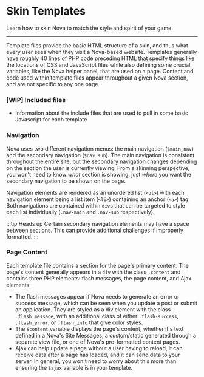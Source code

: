 # Skin Templates

Learn how to skin Nova to match the style and spirit of your game.

---

Template files provide the basic HTML structure of a skin, and thus what every user sees when they visit a Nova-based website. Templates generally have roughly 40 lines of PHP code preceding HTML that specify things like the locations of CSS and JavaScript files while also defining some crucial variables, like the Nova helper panel, that are used on a page. Content and code used within template files appear throughout a given Nova section, and are not specific to any one page.

### [WIP] Included files

- Information about the include files that are used to pull in some basic Javascript for each template

### Navigation

Nova uses two different navigation menus: the main navigation (`$main_nav`) and the secondary navigation (`$nav_sub`). The main navigation is consistent throughout the entire site, but the secondary navigation changes depending on the section the user is currently viewing. From a skinning perspective, you won't need to know _what_ section is showing, just _where_ you want the secondary navigation to be shown on the page.

Navigation elements are rendered as an unordered list (`<ul>`) with each navigation element being a list item (`<li>`) containing an anchor (`<a>`) tag. Both navigations are contained within `div`s that can be targeted to style each list individually (`.nav-main` and `.nav-sub` respectively).

:::tip Heads up
Certain secondary navigation elements may have a space between sections. This can  provide additional challenges if improperly formatted.
:::

### Page Content

Each template file contains a section for the page's primary content. The page's content generally appears in a `div` with the class `.content` and contains three PHP elements: flash messages, the page content, and Ajax elements.

- The flash messages appear if Nova needs to generate an error or success message, which can be seen when you update a post or submit an application. They are styled as a div element with the class `.flash_message`, with an additional class of either `.flash-success`, `.flash_error`, or `.flash_info` that give color styles.
- The `$content` variable displays the page's content, whether it's text defined in a Nova's Site Messages, a custom/static generated through a separate view file, or one of Nova's pre-formatted content pages.
- Ajax can help update a page without a user having to reload, it can receive data after a page has loaded, and it can send data to your server. In general, you won't need to worry about this more than ensuring the `$ajax` variable is in your template.
